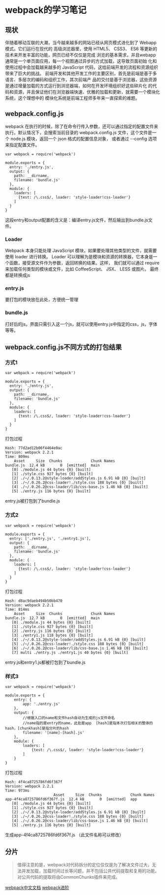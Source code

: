 # webpack的学习笔记
## 现状
伴随着移动互联的大潮，当今越来越多的网站已经从网页模式进化到了 Webapp 模式。它们运行在现代的
高级浏览器里，使用 HTML5、 CSS3、 ES6 等更新的技术来开发丰富的功能，网页已经不仅仅是完成
浏览的基本需求，并且webapp通常是一个单页面应用，每一个视图通过异步的方式加载，这导致页面初始
化和使用过程中会加载越来越多的 JavaScript 代码，这给前端开发的流程和资源组织带来了巨大的挑战。
前端开发和其他开发工作的主要区别，首先是前端是基于多语言、多层次的编码和组织工作，其次前端产
品的交付是基于浏览器，这些资源是通过增量加载的方式运行到浏览器端，如何在开发环境组织好这些碎片化
的代码和资源，并且保证他们在浏览器端快速、优雅的加载和更新，就需要一个模块化系统，这个理想中的
模块化系统是前端工程师多年来一直探索的难题。
## webpack.config.js
webpack 在执行的时候，除了在命令行传入参数，还可以通过指定的配置文件来执行。默认情况下，会搜索当前目录的
webpack.config.js 文件，这个文件是一个 node.js 模块，返回一个 json 格式的配置信息对象，
或者通过 --config 选项来指定配置文件。
```
var webpack = require('webpack')

module.exports = {
  entry: './entry.js',
  output: {
    path: __dirname,
    filename: 'bundle.js'
  },
  module: {
    loaders: [
      {test: /\.css$/, loader: 'style-loader!css-loader'}
    ]
  }
}
```
这段entry和output配置的含义是：编译entry.js文件，然后输出到bundle.js文件。
### Loader
Webpack 本身只能处理 JavaScript 模块，如果要处理其他类型的文件，就需要使用 loader 进行转换。
Loader 可以理解为是模块和资源的转换器，它本身是一个函数，接受源文件作为参数，返回转换的结果。这样，
我们就可以通过 require 来加载任何类型的模块或文件，比如 CoffeeScript、 JSX、 LESS 或图片。
最终都是转换成js

### entry.js
要打包的模块放在此处，方便统一管理

### bundle.js
打好后的js，界面只需引入这一个js，就可以使用entry.js中指定的css，js，字体等等。

## webpack.config.js不同方式的打包结果
### 方式1
```
var webpack = require('webpack')

module.exports = {
  entry: './entry.js',
  output: {
    path: __dirname,
    filename: 'bundle.js'
  },
  module: {
    loaders: [
      {test: /\.css$/, loader: 'style-loader!css-loader'}
    ]
  }
}
```
打包过程
```
Hash: 77d2ad12b06f4464e0ac
Version: webpack 2.2.1
Time: 809ms
    Asset     Size  Chunks             Chunk Names
bundle.js  12.4 kB       0  [emitted]  main
   [0] ./module.js 44 bytes {0} [built]
   [1] ./style.css 927 bytes {0} [built]
   [2] ./~/.0.13.2@style-loader/addStyles.js 6.91 kB {0} [built]
   [3] ./~/.0.26.2@css-loader!./style.css 188 bytes {0} [built]
   [4] ./~/.0.26.2@css-loader/lib/css-base.js 1.46 kB {0} [built]
   [5] ./entry.js 116 bytes {0} [built]

```
entry.js被打包到了bundle.js
### 方式2
```
var webpack = require('webpack')

module.exports = {
  entry: ['./entry.js', './entry1.js'],
  output: {
    path: __dirname,
    filename: 'bundle.js'
  },
  module: {
    loaders: [
      {test: /\.css$/, loader: 'style-loader!css-loader'}
    ]
  }
}
```
打包过程
```
Hash: d8ac9daeb494b50bb470
Version: webpack 2.2.1
Time: 814ms
    Asset     Size  Chunks             Chunk Names
bundle.js  12.7 kB       0  [emitted]  main
   [0] ./module.js 44 bytes {0} [built]
   [1] ./style.css 927 bytes {0} [built]
   [2] ./entry.js 116 bytes {0} [built]
   [3] ./entry1.js 118 bytes {0} [built]
   [4] ./~/.0.13.2@style-loader/addStyles.js 6.91 kB {0} [built]
   [5] ./~/.0.26.2@css-loader!./style.css 188 bytes {0} [built]
   [6] ./~/.0.26.2@css-loader/lib/css-base.js 1.46 kB {0} [built]
   [7] multi ./entry.js ./entry1.js 40 bytes {0} [built]

```
entry.js和entry1.js都被打包到了bundle.js
### 样式3
```
var webpack = require('webpack')

module.exports = {
    entry: {
        app: './entry.js'
    },
    output: {
        //根据入口的name和文件hash自动为生成的js文件命名
        //name指的是entry的name，此处是app  [hash]是指本次打包相关的整体的hash，[chunkhash]是指分片的hash
        filename: '[name]-[hash].js'
    },
    module: {
        loaders: [
            {test: /\.css$/, loader: 'style-loader!css-loader'}
        ]
    }
}

```
打包过程
```
Hash: 4f4ca8725786fd6f367f
Version: webpack 2.2.1
Time: 973ms
                      Asset     Size  Chunks             Chunk Names
app-4f4ca8725786fd6f367f.js  12.4 kB       0  [emitted]  app
   [0] ./module.js 44 bytes {0} [built]
   [1] ./style.css 927 bytes {0} [built]
   [2] ./~/.0.13.2@style-loader/addStyles.js 6.91 kB {0} [built]
   [3] ./~/.0.26.2@css-loader!./style.css 188 bytes {0} [built]
   [4] ./~/.0.26.2@css-loader/lib/css-base.js 1.46 kB {0} [built]
   [5] ./entry.js 116 bytes {0} [built]

```
生成app-4f4ca8725786fd6f367f.js （此文件名称可以修改）
## 分片
> 值得注意的是，webpack对代码拆分的定位仅仅是为了解决文件过大，无法并发加载，加载时间过长等问题，并不包括公共代码提取和复用的功能。对公共代码的提取将由CommonChunks插件来完成。




[webpack中文文档](http://zhaoda.net/webpack-handbook/module-system.html)
[webpack进阶](https://webpack.toobug.net/zh-cn/chapter3/config.html)